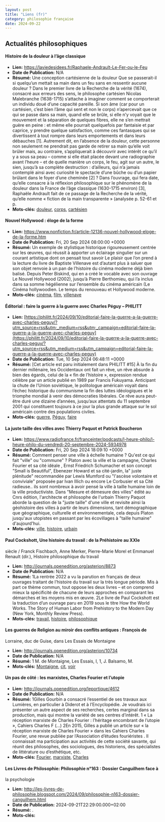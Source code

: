 ```yaml
---
layout: post
title: "Liens (fr)"
category: philosophie française
date: 2024-09-22
---
```

## Actualités philosophiques

#### Histoire de la douleur à l’âge classique

  * **Lien:** <https://laviedesidees.fr/Raphaele-Andrault-Le-Fer-ou-le-Feu>
  * **Date de Publication:** N/A
  * **Résumé:** Une conception cartésienne de la douleur Que se passerait-il si quelqu’un mettait sa main dans un feu sans en ressentir aucune douleur ? Dans le premier livre de la Recherche de la vérité (1674), consacré aux erreurs des sens, le philosophe cartésien Nicolas Malebranche (1638-1715) s’attache à imaginer comment se comporterait un individu doué d’une capacité pareille. Si son âme (car pour un cartésien, c’est bien l’âme qui sent et non le corps) n’apercevait que ce qui se passe dans sa main, quand elle se brûle, si elle n’y voyait que le mouvement et la séparation de quelques fibres, elle ne s’en mettrait guère en peine : et même elle pourrait quelquefois par fantaisie et par caprice, y prendre quelque satisfaction, comme ces fantasques qui se divertissent à tout rompre dans leurs emportements et dans leurs débauches [1]. Autrement dit, en l’absence de la douleur, cette personne non seulement ne prendrait pas garde de retirer sa main qu’elle voit brûler mais, au contraire, s’appliquerait à découvrir avec intérêt ce qu’il y a sous sa peau – comme si elle était placée devant une radiographie avant l’heure – et de quelle manière un corps, le feu, agit sur un autre, le sien, jusqu’à sa complète destruction : d’ailleurs, qui n’a jamais contemplé ainsi avec curiosité le spectacle d’une bûche ou d’un papier brûlant dans le foyer d’une cheminée [2] ? Dans l’ouvrage, qui fera date, qu’elle consacre à la réflexion philosophique sur le phénomène de la douleur dans la France de l’âge classique (1630-1715 environ) [3], Raphaële Andrault fait de ce passage de la Recherche de la vérité, qu’elle nomme « fiction de la main transparente » (analysée p. 52-61 et p.
  * **Mots-clés:** [douleur](douleur), [corps](corps), [cartésien](cartésien)

#### Nouvel Hollywood : éloge de la forme

  * **Lien:** <https://www.nonfiction.fr/article-12136-nouvel-hollywood-eloge-de-la-forme.htm>
  * **Date de Publication:** Fri, 20 Sep 2024 08:00:00 +0000
  * **Résumé:** Un exemple de stylistique historique rigoureusement centrée sur les œuvres, qui réussit à apporter un éclairage singulier sur un courant artistique dont on pensait tout savoir Le plaisir que l’on prend à la lecture du livre de Baptiste Villenave est d’autant plus à saluer que son objet renvoie à un pan de l’histoire du cinéma moderne déjà bien balisé. Depuis Peter Biskind, qui en a créé le vocable avec son ouvrage Le Nouvel Hollywood (2002), jusqu’à Pierre Berthomieu, qui l’a inclus dans sa somme hégélienne sur l’ensemble du cinéma américain (Le Cinéma hollywoodien. Le temps du renouveau et Hollywood moderne.
  * **Mots-clés:** [cinéma](cinéma), [film](film), [villenave](villenave)

#### Éditorial : faire la guerre à la guerre avec Charles Péguy – PHILITT

  * **Lien:** [https://philitt.fr/2024/09/10/editorial-faire-la-guerre-a-la-guerre-avec-charles-peguy/?utm_source=rss&utm;_medium=rss&utm;_campaign=editorial-faire-la-guerre-a-la-guerre-avec-charles-peguy](https://philitt.fr/2024/09/10/editorial-faire-la-guerre-a-la-guerre-avec-charles-peguy/?utm_source=rss&utm_medium=rss&utm_campaign=editorial-faire-la-guerre-a-la-guerre-avec-charles-peguy)
  * **Date de Publication:** Tue, 10 Sep 2024 06:48:11 +0000
  * **Résumé:** [Cet article est paru initialement dans PHILITT #15] À la fin du dernier millénaire, les Occidentaux ont fait un rêve, un rêve absurde à bien des égards, celui de la « fin de l’histoire », expression rendue célèbre par un article publié en 1989 par Francis Fukuyama. Anticipant la chute de l’Union soviétique, le politologue américain voyait dans l’échec historique du communisme la fin des luttes idéologiques et le triomphe mondial à venir des démocraties libérales. Ce rêve aura peut-être duré une dizaine d’années, jusqu’aux attentats du 11 septembre 2001 qui constituent toujours à ce jour la plus grande attaque sur le sol américain contre des populations civiles.
  * **Mots-clés:** [guerre](guerre), [Péguy](Péguy), [faire](faire)

#### La juste taille des villes avec Thierry Paquot et Patrick Boucheron

  * **Lien:** <https://www.radiofrance.fr/franceinter/podcasts/l-heure-philo/l-heure-philo-du-vendredi-20-septembre-2024-5934978>
  * **Date de Publication:** Fri, 20 Sep 2024 18:09:10 +0000
  * **Résumé:** Comment penser une ville à échelle humaine ? Qu'est ce qui fait "ville" ou "commune" ? Platon avec la ville et la campagne, Charles Fourier et sa cité idéale , Ernst Friedrich Schumacher et son concept "Small is Beautiful", Ebenezer Howard et sa cité-jardin, la" juste plénitude" recommandée par Lewis Mumford ou "l'ascèse volontaire et conviviale" proposée par Ivan Illich ou encore Le Corbusier et sa Cité radieuse.. ils sont nombreux à avoir pensé la ville à taille humaine loin de la ville productiviste. Dans "Mesure et démesure des villes" édité au Cnrs édition, l'architecte et philosophe de l'urbain Thierry Paquot aborde la question de la "juste taille" d'une ville et revisite ainsi la géohistoire des villes à partir de leurs dimensions, tant démographique que géographique, culturelle et environnementale, cela depuis Platon jusqu'aux utopistes en passant par les écovillages à "taille humaine" d'aujourd'hui.
  * **Mots-clés:** [ville](ville), [histoire](histoire), [urbain](urbain)

#### Paul Cockshott, Une histoire du travail : de la Préhistoire au XXIe
siècle / Franck Fischbach, Anne Merker, Pierre-Marie Morel et Emmanuel Renault
(dir.), Histoire philosophique du travail

  * **Lien:** <http://journals.openedition.org/asterion/8873>
  * **Date de Publication:** N/A
  * **Résumé:** 1La rentrée 2022 a vu la parution en français de deux ouvrages traitant de l’histoire du travail sur la très longue période. Mis à part ce thème commun, tout oppose les deux livres – et on comprend mieux la spécificité de chacune de leurs approches en comparant les démarches et les moyens mis en œuvre. 2Le livre de Paul Cockshott est la traduction d’un ouvrage paru en 2019 sous le titre How the World Works. The Story of Human Labor from Prehistory to the Modern Day (New York, Monthly Review Press).
  * **Mots-clés:** [travail](travail), [histoire](histoire), [philosophique](philosophique)

#### Les guerres de Religion au miroir des conflits antiques : François de
Lorraine, duc de Guise, dans Les Essais de Montaigne

  * **Lien:** <http://journals.openedition.org/asterion/10734>
  * **Date de Publication:** N/A
  * **Résumé:** 1 M. de Montaigne, Les Essais, I, 1, J. Balsamo, M.
  * **Mots-clés:** [Montaigne](Montaigne), [cit](cit), [voir](voir)

#### Un pas de côté : les marxistes, Charles Fourier et l’utopie

  * **Lien:** <http://journals.openedition.org/leportique/4612>
  * **Date de Publication:** N/A
  * **Résumé:** 1Gilles Gourbin a consacré l’essentiel de ses travaux aux Lumières, en particulier à Diderot et à l’Encyclopédie. Je voudrais ici présenter un autre aspect de ses recherches, certes marginal dans sa production, mais qui montre la variété de ses centres d’intérêt. 1 « La réception marxiste de Charles Fourier : l’héritage encombrant de l’utopie », Cahiers Charles F (...) 2En 2015, Gilles a publié un article sur « la réception marxiste de Charles Fourier » dans les Cahiers Charles Fourier, une revue publiée par l’Association d’études fouriéristes . Il connaissait ma participation aux activités de cette société savante, qui réunit des philosophes, des sociologues, des historiens, des spécialistes de littérature ou d’esthétique, etc.
  * **Mots-clés:** [Fourier](Fourier), [marxiste](marxiste), [Charles](Charles)

#### Les Livres de Philosophie: Philosophie n°163 : Dossier Canguilhem face à
la psychologie

  * **Lien:** <http://les-livres-de-philosophie.blogspot.com/2024/09/philosophie-n163-dossier-canguilhem.html>
  * **Date de Publication:** 2024-09-21T22:29:00.000+02:00
  * **Résumé:** .
  * **Mots-clés:**

